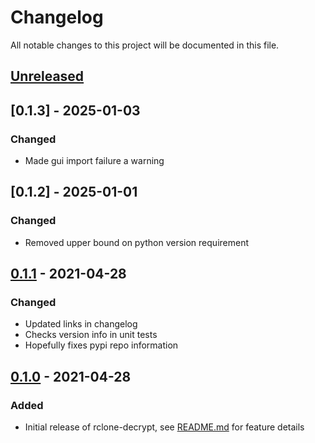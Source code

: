 # Changelog

All notable changes to this project will be documented in this file.

## [Unreleased]

## [0.1.3] - 2025-01-03
### Changed
- Made gui import failure a warning

## [0.1.2] - 2025-01-01
### Changed
- Removed upper bound on python version requirement

## [0.1.1] - 2021-04-28
### Changed
- Updated links in changelog
- Checks version info in unit tests
- Hopefully fixes pypi repo information


## [0.1.0] - 2021-04-28
### Added
- Initial release of rclone-decrypt, see
[README.md](https://github.com/MitchellThompkins/rclone-decrypt/blob/v0.1.0/README.md)
for feature details

[unreleased]: https://github.com/mitchellthompkins/rclone-decrypt/compare/v0.1.1...HEAD
[0.1.1]: https://github.com/mitchellthompkins/rclone-decrypt/releases/tag/v0.1.1
[0.1.0]: https://github.com/mitchellthompkins/rclone-decrypt/releases/tag/v0.1.0

